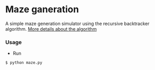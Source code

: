 # Maze ganeration

A simple maze generation simulator using the recursive backtracker algorithm. [More details about the algorithm](https://en.wikipedia.org/wiki/Maze_generation_algorithm#Recursive_backtracker)

### Usage

- Run
```shell
$ python maze.py
```
